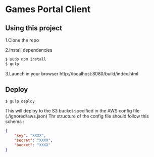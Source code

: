 Games Portal Client
=====================

## Using this project

1.Clone the repo

2.Install dependencies
```bash
$ sudo npm install
$ gulp
```
3.Launch in your browser http://localhost:8080/build/index.html


## Deploy

```bash
$ gulp deploy
```

This will deploy to the S3 bucket specified in the AWS config file (./ignored/aws.json)
Thr structure of the config file should follow this schema :
```json
{
    "key": "XXXX",
    "secret": "XXXX",
    "bucket": "XXXX"
}
```

